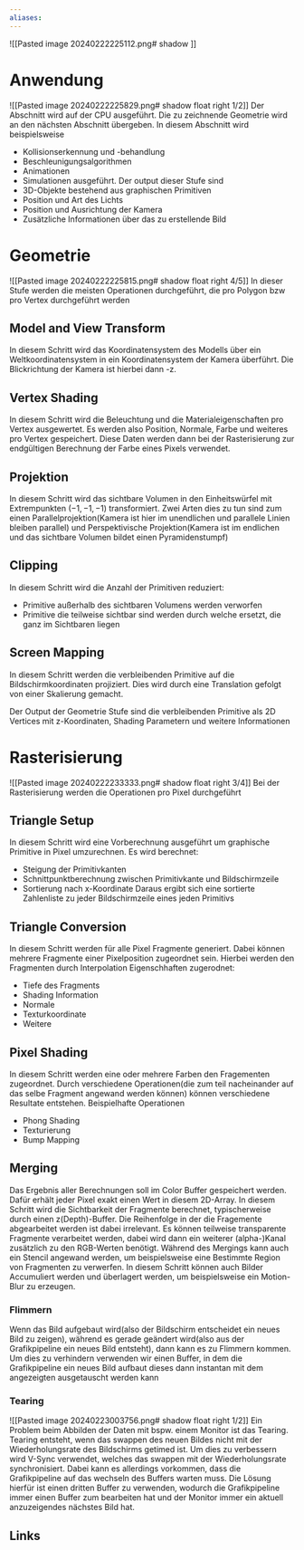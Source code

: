 ```yaml
---
aliases: 
---
```

![[Pasted image 20240222225112.png# shadow ]]
# Anwendung
![[Pasted image 20240222225829.png# shadow float right 1/2]]
Der Abschnitt wird auf der CPU ausgeführt. Die zu zeichnende Geometrie wird an den nächsten Abschnitt übergeben.
In diesem Abschnitt wird beispielsweise
- Kollisionserkennung und -behandlung
- Beschleunigungsalgorithmen
- Animationen
- Simulationen
ausgeführt.
Der output dieser Stufe sind
- 3D-Objekte bestehend aus graphischen Primitiven
- Position und Art des Lichts
- Position und Ausrichtung der Kamera
- Zusätzliche Informationen über das zu erstellende Bild
# Geometrie
![[Pasted image 20240222225815.png# shadow float right 4/5]]
In dieser Stufe werden die meisten Operationen durchgeführt, die pro Polygon bzw pro Vertex durchgeführt werden
## Model and View Transform
In diesem Schritt wird das Koordinatensystem des Modells über ein Weltkoordinatensystem in ein Koordinatensystem der Kamera überführt. Die Blickrichtung der Kamera ist hierbei dann -z.
## Vertex Shading
In diesem Schritt wird die Beleuchtung und die Materialeigenschaften pro Vertex ausgewertet. Es werden also Position, Normale, Farbe und weiteres pro Vertex gespeichert. Diese Daten werden dann bei der Rasterisierung zur endgültigen Berechnung der Farbe eines Pixels verwendet.
## Projektion
In diesem Schritt wird das sichtbare Volumen in den Einheitswürfel mit Extrempunkten $(-1,-1,-1)$ transformiert.
Zwei Arten dies zu tun sind zum einen Parallelprojektion(Kamera ist hier im unendlichen und parallele Linien bleiben parallel) und Perspektivische Projektion(Kamera ist im endlichen und das sichtbare Volumen bildet einen Pyramidenstumpf)
## Clipping
In diesem Schritt wird die Anzahl der Primitiven reduziert:
- Primitive außerhalb des sichtbaren Volumens werden verworfen
- Primitive die teilweise sichtbar sind werden durch welche ersetzt, die ganz im Sichtbaren liegen
## Screen Mapping
In diesem Schritt werden die verbleibenden Primitive auf die Bildschirmkoordinaten projiziert. Dies wird durch eine Translation gefolgt von einer Skalierung gemacht.

Der Output der Geometrie Stufe sind die verbleibenden Primitive als 2D Vertices mit z-Koordinaten, Shading Parametern und weitere Informationen
# Rasterisierung
![[Pasted image 20240222233333.png# shadow float right 3/4]]
Bei der Rasterisierung werden die Operationen pro Pixel durchgeführt
## Triangle Setup
In diesem Schritt wird eine Vorberechnung ausgeführt um graphische Primitive in Pixel umzurechnen. Es wird berechnet:
- Steigung der Primitivkanten
- Schnittpunktberechnung zwischen Primitivkante und Bildschirmzeile
- Sortierung nach x-Koordinate
Daraus ergibt sich eine sortierte Zahlenliste zu jeder Bildschirmzeile eines jeden Primitivs
## Triangle Conversion
In diesem Schritt werden für alle Pixel Fragmente generiert. Dabei können mehrere Fragmente einer Pixelposition zugeordnet sein. Hierbei werden den Fragmenten durch Interpolation Eigenschhaften zugerodnet:
- Tiefe des Fragments
- Shading Information
- Normale
- Texturkoordinate
- Weitere
## Pixel Shading
In diesem Schritt werden eine oder mehrere Farben den Fragementen zugeordnet. Durch verschiedene Operationen(die zum teil nacheinander auf das selbe Fragment angewand werden können) können verschiedene Resultate entstehen. Beispielhafte Operationen
- Phong Shading
- Texturierung
- Bump Mapping
## Merging
Das Ergebnis aller Berechnungen soll im Color Buffer gespeichert werden. Dafür erhält jeder Pixel exakt einen Wert in diesem 2D-Array.
In diesem Schritt wird die Sichtbarkeit der Fragmente berechnet, typischerweise durch einen z(Depth)-Buffer.
Die Reihenfolge in der die Fragemente abgearbeitet werden ist dabei irrelevant. Es können teilweise transparente Fragmente verarbeitet werden, dabei wird dann ein weiterer (alpha-)Kanal zusätzlich zu den RGB-Werten benötigt.
Während des Mergings kann auch ein Stencil angewand werden, um beispielsweise eine Bestimmte Region von Fragmenten zu verwerfen.
In diesem Schritt können auch Bilder Accumuliert werden und überlagert werden, um beispielsweise ein Motion-Blur zu erzeugen.
### Flimmern
Wenn das Bild aufgebaut wird(also der Bildschirm entscheidet ein neues Bild zu zeigen), während es gerade geändert wird(also aus der Grafikpipeline ein neues Bild entsteht), dann kann es zu Flimmern kommen. Um dies zu verhindern verwenden wir einen Buffer, in dem die Grafikpipeline ein neues Bild aufbaut dieses dann instantan mit dem angezeigten ausgetauscht werden kann
### Tearing
![[Pasted image 20240223003756.png# shadow float right 1/2]]
Ein Problem beim Abbilden der Daten mit bspw. einem Monitor ist das Tearing. Tearing entsteht, wenn das swappen des neuen Bildes nicht mit der Wiederholungsrate des Bildschirms getimed ist. Um dies zu verbessern wird V-Sync verwendet, welches das swappen mit der Wiederholungsrate synchronisiert. Dabei kann es allerdings vorkommen, dass die Grafikpipeline auf das wechseln des Buffers warten muss. Die Lösung hierfür ist einen dritten Buffer zu verwenden, wodurch die Grafikpipeline immer einen Buffer zum bearbeiten hat und der Monitor immer ein aktuell anzuzeigendes nächstes Bild hat.
## Links